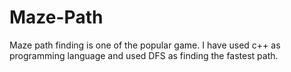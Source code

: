 # Maze-Path

Maze path finding is one of the popular game. I have used c++ as programming language and used DFS as finding the fastest path.
